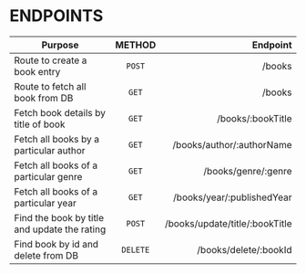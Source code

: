 # ENDPOINTS  


| Purpose      | METHOD          | Endpoint  |
| ------------- |:-------------:| -----:|
|   Route to create a book entry   | `POST` | /books |
|   Route to fetch all book from DB   | `GET` | /books |
|   Fetch book details by title of book   | `GET` | /books/:bookTitle |
|   Fetch all books by a particular author   | `GET` | /books/author/:authorName |
|   Fetch all books of a particular genre   | `GET` | /books/genre/:genre |
|   Fetch all books of a particular year   | `GET` | /books/year/:publishedYear |
|   Find the book by title and update the rating   | `POST` | /books/update/title/:bookTitle |
|   Find book by id and delete from DB   | `DELETE` | /books/delete/:bookId |